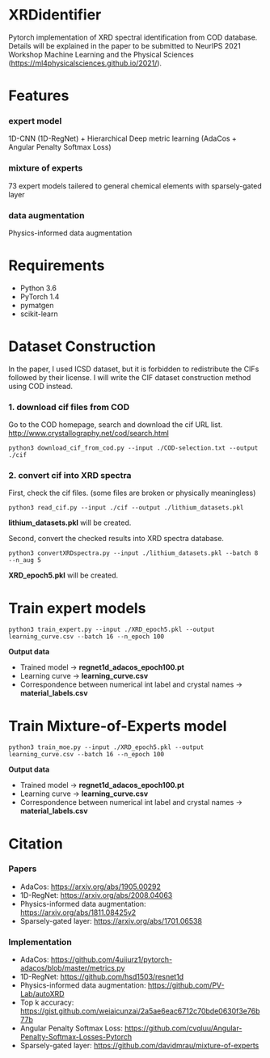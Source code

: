 # XRDidentifier
Pytorch implementation of XRD spectral identification from COD database. <br>
Details will be explained in the paper to be submitted to NeurIPS 2021 Workshop Machine Learning and the Physical Sciences (https://ml4physicalsciences.github.io/2021/). 

# Features
### expert model
1D-CNN (1D-RegNet) + Hierarchical Deep metric learning (AdaCos + Angular Penalty Softmax Loss)
### mixture of experts
73 expert models tailered to general chemical elements with sparsely-gated layer
### data augmentation
Physics-informed data augmentation

# Requirements
- Python 3.6
- PyTorch 1.4
- pymatgen
- scikit-learn

# Dataset Construction
In the paper, I used ICSD dataset, but it is forbidden to redistribute the CIFs followed by their license.
I will write the CIF dataset construction method using COD instead.
### 1. download cif files from COD
Go to the COD homepage, search and download the cif URL list. <br>
http://www.crystallography.net/cod/search.html
```
python3 download_cif_from_cod.py --input ./COD-selection.txt --output ./cif
```

### 2. convert cif into XRD spectra
First, check the cif files. (some files are broken or physically meaningless)
```
python3 read_cif.py --input ./cif --output ./lithium_datasets.pkl
```
**lithium_datasets.pkl** will be created.

Second, convert the checked results into XRD spectra database.
```
python3 convertXRDspectra.py --input ./lithium_datasets.pkl --batch 8 --n_aug 5
```
**XRD_epoch5.pkl** will be created.

# Train expert models
```
python3 train_expert.py --input ./XRD_epoch5.pkl --output learning_curve.csv --batch 16 --n_epoch 100
```
**Output data**
- Trained model -> **regnet1d_adacos_epoch100.pt**
- Learning curve -> **learning_curve.csv**
- Correspondence between numerical int label and crystal names -> **material_labels.csv**

# Train Mixture-of-Experts model
```
python3 train_moe.py --input ./XRD_epoch5.pkl --output learning_curve.csv --batch 16 --n_epoch 100
```

**Output data**
- Trained model -> **regnet1d_adacos_epoch100.pt**
- Learning curve -> **learning_curve.csv**
- Correspondence between numerical int label and crystal names -> **material_labels.csv**

# Citation
### Papers
- AdaCos: https://arxiv.org/abs/1905.00292
- 1D-RegNet: https://arxiv.org/abs/2008.04063
- Physics-informed data augmentation: https://arxiv.org/abs/1811.08425v2
- Sparsely-gated layer: https://arxiv.org/abs/1701.06538

### Implementation
- AdaCos: https://github.com/4uiiurz1/pytorch-adacos/blob/master/metrics.py
- 1D-RegNet: https://github.com/hsd1503/resnet1d
- Physics-informed data augmentation: https://github.com/PV-Lab/autoXRD
- Top k accuracy: https://gist.github.com/weiaicunzai/2a5ae6eac6712c70bde0630f3e76b77b
- Angular Penalty Softmax Loss: https://github.com/cvqluu/Angular-Penalty-Softmax-Losses-Pytorch
- Sparsely-gated layer: https://github.com/davidmrau/mixture-of-experts
